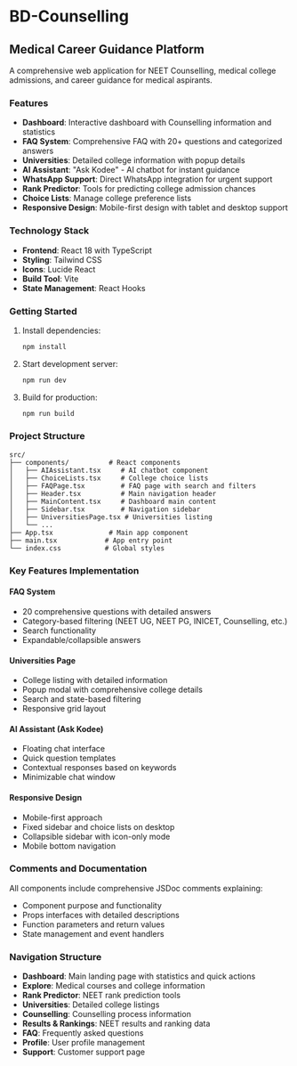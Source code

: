 # BD-Counselling

## Medical Career Guidance Platform

A comprehensive web application for NEET Counselling, medical college admissions, and career guidance for medical aspirants.

### Features

- **Dashboard**: Interactive dashboard with Counselling information and statistics
- **FAQ System**: Comprehensive FAQ with 20+ questions and categorized answers
- **Universities**: Detailed college information with popup details
- **AI Assistant**: "Ask Kodee" - AI chatbot for instant guidance
- **WhatsApp Support**: Direct WhatsApp integration for urgent support
- **Rank Predictor**: Tools for predicting college admission chances
- **Choice Lists**: Manage college preference lists
- **Responsive Design**: Mobile-first design with tablet and desktop support

### Technology Stack

- **Frontend**: React 18 with TypeScript
- **Styling**: Tailwind CSS
- **Icons**: Lucide React
- **Build Tool**: Vite
- **State Management**: React Hooks

### Getting Started

1. Install dependencies:

   ```bash
   npm install
   ```

2. Start development server:

   ```bash
   npm run dev
   ```

3. Build for production:
   ```bash
   npm run build
   ```

### Project Structure

```
src/
├── components/          # React components
│   ├── AIAssistant.tsx     # AI chatbot component
│   ├── ChoiceLists.tsx     # College choice lists
│   ├── FAQPage.tsx         # FAQ page with search and filters
│   ├── Header.tsx          # Main navigation header
│   ├── MainContent.tsx     # Dashboard main content
│   ├── Sidebar.tsx         # Navigation sidebar
│   ├── UniversitiesPage.tsx # Universities listing
│   └── ...
├── App.tsx              # Main app component
├── main.tsx            # App entry point
└── index.css           # Global styles
```

### Key Features Implementation

#### FAQ System

- 20 comprehensive questions with detailed answers
- Category-based filtering (NEET UG, NEET PG, INICET, Counselling, etc.)
- Search functionality
- Expandable/collapsible answers

#### Universities Page

- College listing with detailed information
- Popup modal with comprehensive college details
- Search and state-based filtering
- Responsive grid layout

#### AI Assistant (Ask Kodee)

- Floating chat interface
- Quick question templates
- Contextual responses based on keywords
- Minimizable chat window

#### Responsive Design

- Mobile-first approach
- Fixed sidebar and choice lists on desktop
- Collapsible sidebar with icon-only mode
- Mobile bottom navigation

### Comments and Documentation

All components include comprehensive JSDoc comments explaining:

- Component purpose and functionality
- Props interfaces with detailed descriptions
- Function parameters and return values
- State management and event handlers

### Navigation Structure

- **Dashboard**: Main landing page with statistics and quick actions
- **Explore**: Medical courses and college information
- **Rank Predictor**: NEET rank prediction tools
- **Universities**: Detailed college listings
- **Counselling**: Counselling process information
- **Results & Rankings**: NEET results and ranking data
- **FAQ**: Frequently asked questions
- **Profile**: User profile management
- **Support**: Customer support page
